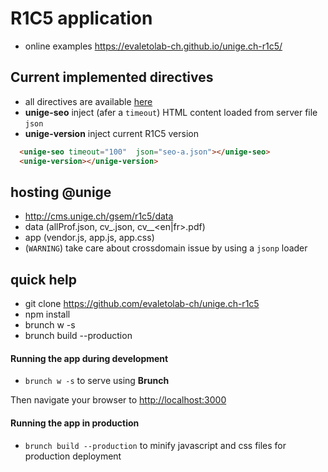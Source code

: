 # R1C5 application 
* online examples https://evaletolab-ch.github.io/unige.ch-r1c5/

## Current implemented directives 
* all directives are available [here](app/js/directives/)
* **unige-seo** inject (afer a `timeout`) HTML content loaded from server file `json` 
* **unige-version** inject current R1C5 version
```html
  <unige-seo timeout="100"  json="seo-a.json"></unige-seo>
  <unige-version></unige-version>
```

## hosting @unige
* http://cms.unige.ch/gsem/r1c5/data
 * data (allProf.json, cv_<id>.json, cv_<id>_<en|fr>.pdf)
 * app (vendor.js, app.js, app.css)
 * (`WARNING`) take care about crossdomain issue by using a `jsonp` loader


## quick help
* git clone https://github.com/evaletolab-ch/unige.ch-r1c5
* npm install
* brunch w -s
* brunch build --production

#### Running the app during development

* `brunch w -s` to serve using **Brunch**

Then navigate your browser to [http://localhost:3000](http://localhost:3000)

#### Running the app in production

* `brunch build --production` to minify javascript and css files for production deployment

<!--
### Running unit tests

* `npm test` to run unit tests with [karma](http://karma-runner.github.io)
* Open the browser you would like to test to [http://localhost:3334](http://localhost:3334)

Notes:

- Karma will run tests on save. To insure that changes are saved be sure to have `npm start` or `npm run dev` running in the console
- You can set the browsers that you would like to target in the `/test/karma.conf.js` file E.g. `browser = ["ChromeCanary", "Firefox"]`

### End to end testing

* Run the app in development mode as described above using a separate terminal
* `npm run test-e2e` to run e2e tests with [karma](http://karma-runner.github.io) using protractor
* Be aware that changing the SCSS files will compile the new CSS while the server is running, but that it won't trigger a e2e test reload, you'll have to manually relaunch the test server fow now




